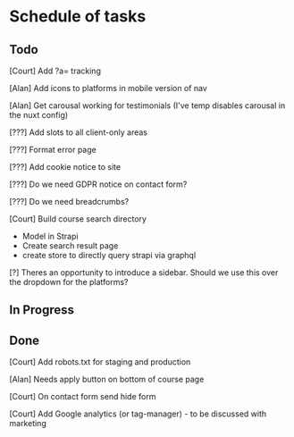 # Schedule of tasks

## Todo

[Court] Add ?a= tracking

[Alan] Add icons to platforms in mobile version of nav

[Alan] Get carousal working for testimonials (I've temp disables carousal in the nuxt config)

[???] Add slots to all client-only areas

[???] Format error page

[???] Add cookie notice to site

[???] Do we need GDPR notice on contact form?

[???] Do we need breadcrumbs?

[Court] Build course search directory

- Model in Strapi
- Create search result page
- create store to directly query strapi via graphql

[?] Theres an opportunity to introduce a sidebar. Should we use this over the dropdown for the platforms?

## In Progress

## Done

[Court] Add robots.txt for staging and production

[Alan] Needs apply button on bottom of course page

[Court] On contact form send hide form

[Court] Add Google analytics (or tag-manager) - to be discussed with marketing
